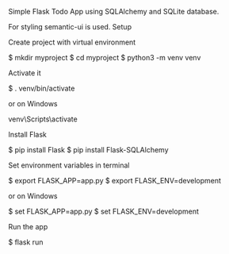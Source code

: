 Simple Flask Todo App using SQLAlchemy and SQLite database.

For styling semantic-ui is used.
Setup

Create project with virtual environment

$ mkdir myproject
$ cd myproject
$ python3 -m venv venv

Activate it

$ . venv/bin/activate

or on Windows

venv\Scripts\activate

Install Flask

$ pip install Flask
$ pip install Flask-SQLAlchemy

Set environment variables in terminal

$ export FLASK_APP=app.py
$ export FLASK_ENV=development

or on Windows

$ set FLASK_APP=app.py
$ set FLASK_ENV=development

Run the app

$ flask run

